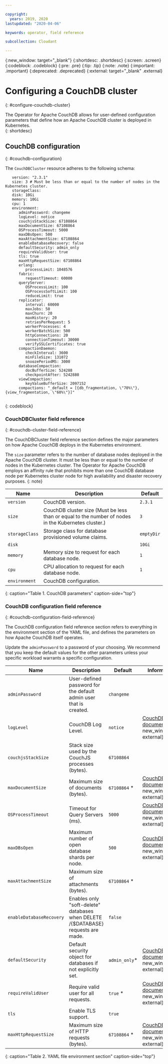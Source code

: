 ```yaml
---

copyright:
  years: 2019, 2020
lastupdated: "2020-04-06"

keywords: operator, field reference

subcollection: Cloudant

---
```


{:new_window: target="_blank"}
{:shortdesc: .shortdesc}
{:screen: .screen}
{:codeblock: .codeblock}
{:pre: .pre}
{:tip: .tip}
{:note: .note}
{:important: .important}
{:deprecated: .deprecated}
{:external: target="_blank" .external}

<!-- Acrolinx: 2020-03-19 -->

# Configuring a CouchDB cluster
{: #configure-couchdb-cluster}

The Operator for Apache CouchDB allows for user-defined configuration parameters that define how an Apache CouchDB cluster is deployed in Kubernetes.  
{: shortdesc}

## CouchDB configuration
{: #couchdb-configuration}

The `CouchDBCluster` resource adheres to the following schema:

```
   version: "2.3.1"
   size: 3 # Must be less than or equal to the number of nodes in the Kubernetes cluster.
   storageClass:
   disk: 10Gi
   memory: 10Gi
   cpu: 1
   environment:
      adminPassword: changeme
      logLevel: notice
      couchjsStackSize: 67108864
      maxDocumentSize: 67108864
      OSProcessTimeout: 5000
      maxDBsOpen: 500
      maxAttachmentSize: 67108864
      enableDatabaseRecovery: false
      defaultSecurity: admin_only
      requireValidUser: true
      tls: true
      maxHttpRequestSize: 67108864
      erlang:
         processLimit: 1048576
      fabric:
         requestTimeout: 60000
      queryServer:
         OSProcessLimit: 100
         OSProcessSoftLimit: 100
         reduceLimit: true
      replicator:
         interval: 60000
         maxJobs: 50
         maxChurn: 20
         maxHistory: 20
         retriesPerRequest: 5
         workerProcesses: 4
         workerBatchSize: 500
         httpConnections: 20
         connectionTimeout: 30000
         verifySSLCertificates: true
      compactionDaemon:
         checkInterval: 3600
         minFileSize: 131072
         snoozePeriodMS: 3000
      databaseCompaction:
         docBufferSize: 524288
         checkpointAfter: 5242880
      viewCompaction:
         keyValueBufferSize: 2097152
      compactions: "_default = [{db_fragmentation, \"70%\"}, {view_fragmentation, \"60%\"}]"
         
```
{: codeblock}

### CouchDBCluster field reference
{: #couchdb-cluster-field-reference}

The CouchDBCluster field reference section defines the major parameters on how Apache CouchDB deploys in the Kubernetes environment. 

The `size` parameter refers to the number of database nodes deployed in the Apache CouchDB cluster. It must be less than or equal to the number of nodes in the Kubernetes cluster. The Operator for Apache CouchDB employs an affinity rule that prohibits more than one CouchDB database node per Kubernetes cluster node for high availability and disaster recovery purposes.
{: note} 

| Name           | Description                                          | Default    |
|----------------|------------------------------------------------------|------------|
| `version`      | CouchDB version.                                      | `2.3.1`    |
| `size`         | CouchDB cluster size (Must be less than or equal to the number of nodes in the Kubernetes cluster.)                                 | `3`        |
| `storageClass` | Storage class for database provisioned volume claims. | `emptyDir` |
| `disk`         |                                                      | `10Gi`     |
| `memory`       | Memory size to request for each database node.       | `1`        |
| `cpu`          | CPU allocation to request for each database node.    | `1`        |
| `environment`  | CouchDB configuration.                                |            |
{: caption="Table 1. CouchDB parameters" caption-side="top"}

### CouchDB configuration field reference
{: #couchdb-configuration-field-reference}

The CouchDB configuration field reference section refers to everything in the environment section of the YAML file, and defines the parameters on how Apache CouchDB itself operates. 

Update the `adminPassword` to a password of your choosing. We recommend that you keep the default values for the other parameters unless your specific workload warrants a specific configuration.

| Name           | Description                                          | Default    | Information |
|----------------|------------------------------------------------------|------------|-----------|
| `adminPassword`                           | User-defined password for the default admin user that is created.                                                                                                                                                                                                                                                  | `changeme`      |                                     |
| `logLevel`                           | CouchDB Log Level.                                                                                                                                                                                                                                                  | `notice`      | [CouchDB documentation](https://docs.couchdb.org/en/stable/config/logging.html#log/level){: new_window}{: external}                                       |
| `couchjsStackSize`                   | Stack size used by the CouchJS processes (bytes).                                                                                                                                                                                                                   | `67108864`    |                                                                                                        |
| `maxDocumentSize`                    | Maximum size of documents (bytes).                                                                                                                                                                                                                                  | `67108864` *  | [CouchDB documentation](https://docs.couchdb.org/en/stable/config/couchdb.html#couchdb/max_document_size){: new_window}{: external}                       |
| `OSProcessTimeout`                   | Timeout for Query Servers (ms).                                                                                                                                                                                                                                     | `5000`        | [CouchDB documentation](https://docs.couchdb.org/en/stable/config/couchdb.html#couchdb/os_process_timeout){: new_window}{: external}                      |
| `maxDBsOpen`                         | Maximum number of open database shards per node.                                                                                                                                                                                                                          | `500`         | [CouchDB documentation](https://docs.couchdb.org/en/stable/config/couchdb.html#couchdb/max_dbs_open){: new_window}{: external}                           |
| `maxAttachmentSize`                  | Maximum size of attachments (bytes).                                                                                                                                                                                                                                | `67108864` *  |                                                                                                        |
| `enableDatabaseRecovery`             | Enables only "soft-delete" databases when DELETE /{$DATABASE} requests are made.                                                                                                                                                                                    | `false`       |                                                                                                        |
| `defaultSecurity`                    | Default security object for databases if not explicitly set.                                                                                                                                                                                                        | `admin_only`* | [CouchDB documentation](https://docs.couchdb.org/en/stable/config/couchdb.html#couchdb/default_security){: new_window}{: external}                        |
| `requireValidUser`                   | Require valid user for all requests.                                                                                                                                                                                                                                | `true` *      | [CouchDB documentation](https://docs.couchdb.org/en/stable/config/auth.html#chttpd/require_valid_user){: new_window}{: external}                          |
| `tls`                                | Enable TLS support.                                                                                                                                                                                                                                                 | `true`        |                                                                                                        |
| `maxHttpRequestSize`                 | Maximum size of HTTP requests (bytes).                                                                                                                                                                                                                              | `67108864` *  | [CouchDB documentation](https://docs.couchdb.org/en/stable/config/http.html#httpd/max_http_request_size){: new_window}{: external}                        
{: caption="Table 2. YAML file environment section" caption-side="top"}